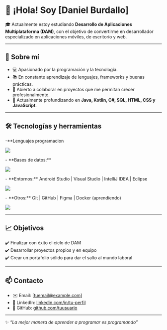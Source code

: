 # 👋 ¡Hola! Soy [Daniel Burdallo]  

🎓 Actualmente estoy estudiando **Desarrollo de Aplicaciones Multiplataforma (DAM)**, con el objetivo de convertirme en desarrollador especializado en aplicaciones móviles, de escritorio y web.  

---

## 🚀 Sobre mí  
- 💻 Apasionado por la programación y la tecnología.  
- 📚 En constante aprendizaje de lenguajes, frameworks y buenas prácticas.  
- 🤝 Abierto a colaborar en proyectos que me permitan crecer profesionalmente.  
- 🌱 Actualmente profundizando en **Java, Kotlin, C#, SQL, HTML, CSS y JavaScript**.  

---

## 🛠️ Tecnologías y herramientas  
-**Lenguajes programacion
<p align="align">
  <a href="https://skillicons.dev">
    <img src="https://skillicons.dev/icons?i=js,html,css,java" />
  </a>
</p>
- **Bases de datos:** 
<p align="align">
  <a href="https://skillicons.dev">
    <img src="https://skillicons.dev/icons?i=mysql" />
  </a>
</p>
- **Entornos:** Android Studio | Visual Studio | IntelliJ IDEA | Eclipse  
<p align="align">
  <a href="https://skillicons.dev">
    <img src="https://skillicons.dev/icons?i=eclipse,vscode,intelli,androidstudio" />
  </a>
</p>
- **Otros:** Git | GitHub | Figma | Docker (aprendiendo)  
<p align="align">
  <a href="https://skillicons.dev">
    <img src="https://skillicons.dev/icons?i=git,discord,github,gmail,window" />
  </a>
</p>

---

## 📈 Objetivos  
✔️ Finalizar con éxito el ciclo de DAM  
✔️ Desarrollar proyectos propios y en equipo  
✔️ Crear un portafolio sólido para dar el salto al mundo laboral  

---

## 📫 Contacto  
- ✉️ Email: [tuemail@example.com]  
- 💼 LinkedIn: [linkedin.com/in/tu-perfil](#)  
- 🐙 GitHub: [github.com/tuusuario](#)  

---

✨ *“La mejor manera de aprender a programar es programando”*  
